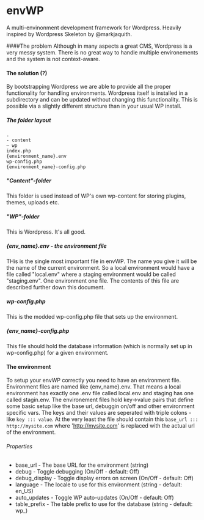 envWP
=====

A multi-envinonment development framework for Wordpress. Heavily inspired by Wordpress Skeleton by @markjaquith.

####The problem
Although in many aspects a great CMS, Wordpress is a very messy system. There is no great way to handle multiple environements and the system is not context-aware.

#### The solution (?)
By bootstrapping Wordpress we are able to provide all the proper functionality for handling environments. Wordpress itself is installed in a subdirectory and can be updated without changing this functionality. This is possible via a slightly different structure than in your usual WP install.

##### The folder layout
```
.
- content
— wp
index.php
{environment_name}.env
wp-config.php
{environment_name}-config.php
```
##### "Content"-folder
This folder is used instead of WP's own wp-content for storing plugins, themes, uploads etc.

##### "WP"-folder
This is Wordpress. It's all good.

##### {env_name}.env - the environment file
THis is the single most important file in envWP. The name you give it will be the name of the current environment. So a local environment would have a file called "local.env" where a staging environment would be called "staging.env". One environment one file. The contents of this file are described further down this document.

##### wp-config.php
This is the modded wp-config.php file that sets up the environment.

##### {env_name}-config.php
This file should hold the database information (which is normally set up in wp-config.php) for a given environment.

#### The environment
To setup your envWP correctly you need to have an environment file. Environment files are named like {env_name}.env. That means a local environment has exactly one .env file called local.env and staging has one called stagin.env. The environement files hold key->value pairs that define some basic setup like the base url, debuggin on/off and other environment specific vars. The keys and their values are seperated with triple colons - like `key ::: value`. At the very least the file should contain this `base_url ::: http://mysite.com` where 'http://mysite.com' is replaced with the actual url of the environment.

###### Properties
* base_url      - The base URL for the environment (string)
* debug         - Toggle debugging (On/Off - default: Off)
* debug_display - Toggle display errors on screen (On/Off - default: Off)
* language      - The locale to use for this environment (string - default: en_US)
* auto_updates  - Toggle WP auto-updates (On/Off - default: Off)
* table_prefix  - The table prefix to use for the database (string - default: wp_)
